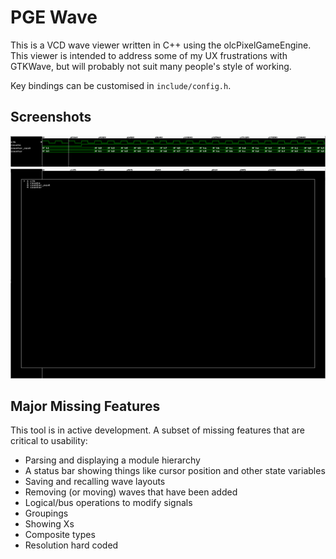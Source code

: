 # PGE Wave

This is a VCD wave viewer written in C++ using the olcPixelGameEngine. This viewer is intended to address some of my UX frustrations with GTKWave, but will probably not suit many people's style of working.

Key bindings can be customised in `include/config.h`.

## Screenshots

![Wave Dislay](images/waves.png)
![Wave Picker](images/wave_picker.png)

## Major Missing Features

This tool is in active development. A subset of missing features that are critical to usability:

- Parsing and displaying a module hierarchy
- A status bar showing things like cursor position and other state variables
- Saving and recalling wave layouts
- Removing (or moving) waves that have been added
- Logical/bus operations to modify signals
- Groupings
- Showing Xs
- Composite types
- Resolution hard coded
